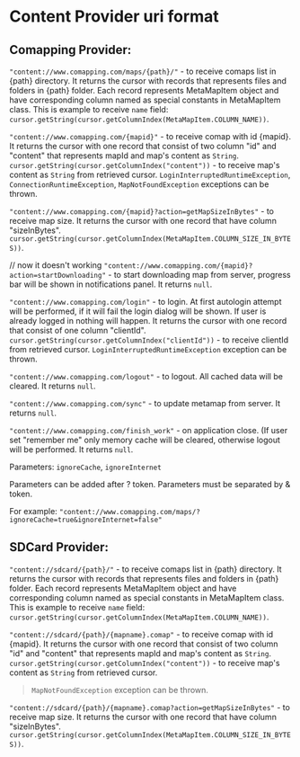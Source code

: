 # Content Provider uri format #


## Comapping Provider: ##

`"content://www.comapping.com/maps/{path}/"` - to receive comaps list in {path} directory. It returns the cursor with records that represents files and folders in {path} folder. Each record represents MetaMapItem object and have corresponding column named as special constants in MetaMapItem class. This is example to receive `name` field: `cursor.getString(cursor.getColumnIndex(MetaMapItem.COLUMN_NAME))`.

`"content://www.comapping.com/{mapid}"` - to receive comap with id {mapid}. It returns the cursor with one record that consist of two column "id" and "content" that represents mapId and map's content as `String`. `cursor.getString(cursor.getColumnIndex("content"))` - to receive map's content as `String` from retrieved cursor.
`LoginInterruptedRuntimeException`, `ConnectionRuntimeException`, `MapNotFoundException` exceptions can be thrown.

`"content://www.comapping.com/{mapid}?action=getMapSizeInBytes"` - to receive map size. It returns the cursor with one record that have column "sizeInBytes".
`cursor.getString(cursor.getColumnIndex(MetaMapItem.COLUMN_SIZE_IN_BYTES))`.

// now it doesn't working
`"content://www.comapping.com/{mapid}?action=startDownloading"` - to start downloading map from server, progress bar will be shown in notifications panel. It returns `null`.

`"content://www.comapping.com/login"` - to login. At first autologin attempt will be performed, if it will fail the login dialog will be shown. If user is already logged in nothing will happen. It returns the cursor with one record that consist of one column "clientId". `cursor.getString(cursor.getColumnIndex("clientId"))` - to receive clientId from retrieved cursor.
`LoginInterruptedRuntimeException` exception can be thrown.

`"content://www.comapping.com/logout"` - to logout. All cached data will be cleared. It returns `null`.

`"content://www.comapping.com/sync"` - to update metamap from server. It returns `null`.

`"content://www.comapping.com/finish_work"` - on application close.
(If user set "remember me" only memory cache will be cleared, otherwise logout will be performed. It returns `null`.

Parameters: `ignoreCache`, `ignoreInternet`

Parameters can be added after ? token. Parameters must be separated by & token.

For example: `"content://www.comapping.com/maps/?ignoreCache=true&ignoreInternet=false"`

## SDCard Provider: ##

`"content://sdcard/{path}/"` - to receive comaps list in {path} directory. It returns the cursor with records that represents files and folders in {path} folder. Each record represents MetaMapItem object and have corresponding column named as special constants in MetaMapItem class. This is example to receive `name` field: `cursor.getString(cursor.getColumnIndex(MetaMapItem.COLUMN_NAME))`.

`"content://sdcard/{path}/{mapname}.comap"` - to receive comap with id {mapid}. It returns the cursor with one record that consist of two column "id" and "content" that represents mapId and map's content as `String`. `cursor.getString(cursor.getColumnIndex("content"))` - to receive map's content as `String` from retrieved cursor.
> `MapNotFoundException` exception can be thrown.

`"content://sdcard/{path}/{mapname}.comap?action=getMapSizeInBytes"` - to receive map size. It returns the cursor with one record that have column "sizeInBytes".
`cursor.getString(cursor.getColumnIndex(MetaMapItem.COLUMN_SIZE_IN_BYTES))`.